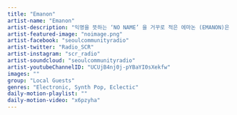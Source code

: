 ```yaml
---
title: "Emanon"	
artist-name: "Emanon"	
artist-description: "익명을 뜻하는 ‘NO NAME’ 을 거꾸로 적은 에마논 (EMANON)은 사람과 장소를 가리지 않고 술과 춤, 라이브 세션, 디제잉과 브이제잉 등 각종 오락거리를 공유하는 모임이다. 지극히 사적인 모임을 누구나 올 수 있는 오픈 파티 형식으로 꾸리자는 간단한 아이디어가 에마논의 탄생 배경이다. "	
artist-featured-image: "noimage.png"	
artist-facebook: "seoulcommunityradio"	
artist-twitter: "Radio_SCR"	
artist-instagram: "scr_radio"	
artist-soundcloud: "seoulcommunityradio"	
artist-youtubeChannelID: "UCUjB4nj0j-pYBaYI0sXekfw"	
images: ""	
group: "Local Guests"	
genres: "Electronic, Synth Pop, Eclectic"	
daily-motion-playlist: ""	
daily-motion-video: "x6pzyha"		
---
```


